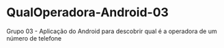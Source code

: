 QualOperadora-Android-03
========================

Grupo 03 - Aplicação do Android para descobrir qual é a operadora de um número de telefone
